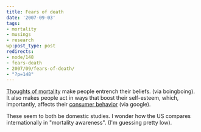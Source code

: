 ```yaml
---
title: Fears of death
date: '2007-09-03'
tags:
- mortality
- musings
- research
wp:post_type: post
redirects:
- node/148
- fears-death
- 2007/09/fears-of-death/
- "?p=148"
---
```


[Thoughts of mortality](http://www.boingboing.net/2007/08/31/how-voters-are-susce.html) make people entrench their beliefs. (via boingboing). It also makes people act in ways that boost their self-esteem, which, importantly, affects their [consumer behavior](http://www.gsb.stanford.edu/news/research/mktg_shiv_mortality.shtml) (via google).

These seem to both be domestic studies. I wonder how the US compares internationally in "mortality awareness". (I'm guessing pretty low).
